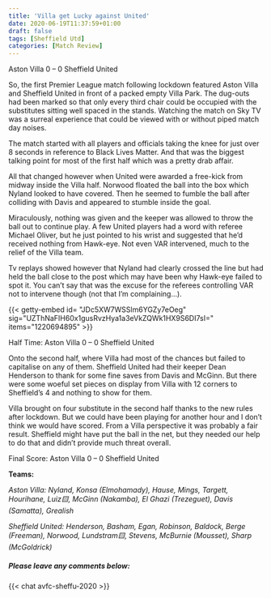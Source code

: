 ```yaml
---
title: 'Villa get Lucky against United'
date: 2020-06-19T11:37:59+01:00
draft: false
tags: [Sheffield Utd]
categories: [Match Review]
---
```


Aston Villa 0 – 0 Sheffield United

So, the first Premier League match following lockdown featured Aston Villa and Sheffield United in front of a packed empty Villa Park. The dug-outs had been marked so that only every third chair could be occupied with the substitutes sitting well spaced in the stands. Watching the match on Sky TV was a surreal experience that could be viewed with or without piped match day noises.

The match started with all players and officials taking the knee for just over 8 seconds in reference to Black Lives Matter. And that was the biggest talking point for most of the first half which was a pretty drab affair.

All that changed however when United were awarded a free-kick from midway inside the Villa half. Norwood floated the ball into the box which Nyland looked to have covered. Then he seemed to fumble the ball after colliding with Davis and appeared to stumble inside the goal.

Miraculously, nothing was given and the keeper was allowed to throw the ball out to continue play. A few United players had a word with referee Michael Oliver, but he just pointed to his wrist and suggested that he’d received nothing from Hawk-eye. Not even VAR intervened, much to the relief of the Villa team.

Tv replays showed however that Nyland had clearly crossed the line but had held the ball close to the post which may have been why Hawk-eye failed to spot it. You can’t say that was the excuse for the referees controlling VAR not to intervene though (not that I’m complaining…).

{{< getty-embed id= "JDc5XW7WSSlm6YGZy7eOeg"
                sig="UZThNaFIH60x1gusRvzHya1a3eVkZQWk1HX9S6DI7sI=" 
                items="1220694895" >}}

Half Time: Aston Villa 0 – 0 Sheffield United

Onto the second half, where Villa had most of the chances but failed to capitalise on any of them. Sheffield United had their keeper Dean Henderson to thank for some fine saves from Davis and McGinn. But there were some woeful set pieces on display from Villa with 12 corners to Sheffield’s 4 and nothing to show for them.

Villa brought on four substitute in the second half thanks to the new rules after lockdown. But we could have been playing for another hour and I don’t think we would have scored. From a Villa perspective it was probably a fair result. Sheffield might have put the ball in the net, but they needed our help to do that and didn’t provide much threat overall.

Final Score: Aston Villa 0 – 0 Sheffield United

**Teams:**

_Aston Villa: Nyland, Konsa (Elmohamady), Hause, Mings, Targett, Hourihane, Luiz🟨, McGinn (Nakamba), El Ghazi (Trezeguet), Davis (Samatta), Grealish_

_Sheffield United: Henderson, Basham, Egan, Robinson, Baldock, Berge (Freeman), Norwood, Lundstram🟨, Stevens, McBurnie (Mousset), Sharp (McGoldrick)_

##### Please leave any comments below:

{{< chat avfc-sheffu-2020 >}}